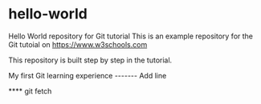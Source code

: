 # hello-world
Hello World repository for Git tutorial
This is an example repository for the Git tutoial on https://www.w3schools.com

This repository is built step by step in the tutorial.

My first Git learning experience
------- Add line

**** git fetch
